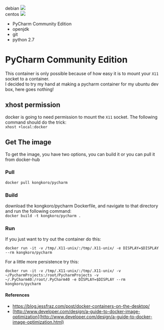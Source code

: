 debian [![](https://badge.imagelayers.io/kongkoro/pycharm:latest.svg)](https://imagelayers.io/?images=kongkoro/pycharm:latest 'Get your own badge on imagelayers.io')  
centos [![](https://badge.imagelayers.io/kongkoro/pycharm:centos7.svg)](https://imagelayers.io/?images=kongkoro/pycharm:centos7 'Get your own badge on imagelayers.io')
* PyCharm Community Edition
* openjdk
* git
* python 2.7

# PyCharm Community Edition
This container is only possible because of how easy it is to mount your `X11` socket to a container.  
I decided to try my hand at making a pycharm container for my ubuntu dev box, here goes nothing!  
## xhost permission
docker is going to need permission to mount the `X11` socket. The following command should do the trick:  
``` xhost +local:docker ```

## Get The image  
To get the image, you have two options, you can build it or you can pull it from docker-hub
### Pull
``` docker pull kongkoro/pycharm ```
### Build
download the kongkoro/pycharm Dockerfile, and navigate to that directory and run the following command:  
``` docker build -t kongkoro/pycharm . ```
### Run
If you just want to try out the container do this:

    docker run -it -v /tmp/.X11-unix/:/tmp/.X11-unix/ -e DISPLAY=$DISPLAY --rm kongkoro/pycharm  
For a little more persistence try this:

    docker run -it -v /tmp/.X11-unix/:/tmp/.X11-unix/ -v ~/PycharmProjects:/root/PycharmProjects -v ~/.PyCharm40:/root/.PyCharm40 -e DISPLAY=$DISPLAY --rm kongkoro/pycharm
#### References
* https://blog.jessfraz.com/post/docker-containers-on-the-desktop/  
* [http://www.developer.com/design/a-guide-to-docker-image-optimization](http://www.developer.com/design/a-guide-to-docker-image-optimization.html)
